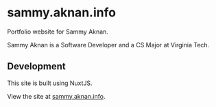 # sammy.aknan.info

Portfolio website for Sammy Aknan.

Sammy Aknan is a Software Developer and a CS Major at Virginia Tech.

## Development
This site is built using NuxtJS.

View the site at [sammy.aknan.info](https://sammy.aknan.info).